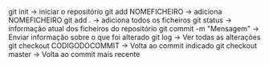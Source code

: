 git init                         -> iniciar o repositório
git add NOMEFICHEIRO             -> adiciona NOMEFICHEIRO
git add .                        -> adiciona todos os ficheiros
git status                       -> informação atual dos ficheiros do repositório
git commit -m "Mensagem"         -> Enviar informação sobre o que foi alterado
git log                          -> Ver todas as alterações
git checkout CODIGODOCOMMIT      -> Volta ao commit indicado
git checkout master              -> Volta ao commit mais recente
